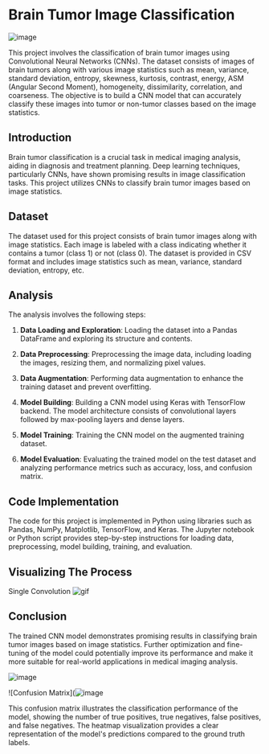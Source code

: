 # Brain Tumor Image Classification
![image](https://github.com/PiyushChaudhari-007/Brain_TumorDetection/assets/147206358/51db070b-efa9-45da-87ce-21f5a7bb4570)


This project involves the classification of brain tumor images using Convolutional Neural Networks (CNNs). The dataset consists of images of brain tumors along with various image statistics such as mean, variance, standard deviation, entropy, skewness, kurtosis, contrast, energy, ASM (Angular Second Moment), homogeneity, dissimilarity, correlation, and coarseness. The objective is to build a CNN model that can accurately classify these images into tumor or non-tumor classes based on the image statistics.

## Introduction

Brain tumor classification is a crucial task in medical imaging analysis, aiding in diagnosis and treatment planning. Deep learning techniques, particularly CNNs, have shown promising results in image classification tasks. This project utilizes CNNs to classify brain tumor images based on image statistics.

## Dataset

The dataset used for this project consists of brain tumor images along with image statistics. Each image is labeled with a class indicating whether it contains a tumor (class 1) or not (class 0). The dataset is provided in CSV format and includes image statistics such as mean, variance, standard deviation, entropy, etc.

## Analysis

The analysis involves the following steps:

1. **Data Loading and Exploration**: Loading the dataset into a Pandas DataFrame and exploring its structure and contents.
   
2. **Data Preprocessing**: Preprocessing the image data, including loading the images, resizing them, and normalizing pixel values.

3. **Data Augmentation**: Performing data augmentation to enhance the training dataset and prevent overfitting.

4. **Model Building**: Building a CNN model using Keras with TensorFlow backend. The model architecture consists of convolutional layers followed by max-pooling layers and dense layers.

5. **Model Training**: Training the CNN model on the augmented training dataset.

6. **Model Evaluation**: Evaluating the trained model on the test dataset and analyzing performance metrics such as accuracy, loss, and confusion matrix.

## Code Implementation

The code for this project is implemented in Python using libraries such as Pandas, NumPy, Matplotlib, TensorFlow, and Keras. The Jupyter notebook or Python script provides step-by-step instructions for loading data, preprocessing, model building, training, and evaluation.
## Visualizing The Process
Single Convolution
![gif](https://github.com/PiyushChaudhari-007/Brain_TumorDetection/assets/147206358/eb19d82b-34e5-4cff-ba06-06d2951763a0)


## Conclusion

The trained CNN model demonstrates promising results in classifying brain tumor images based on image statistics. Further optimization and fine-tuning of the model could potentially improve its performance and make it more suitable for real-world applications in medical imaging analysis. 

![image](https://github.com/PiyushChaudhari-007/Brain_TumorDetection/assets/147206358/863041e1-cc99-4229-a65a-4a1babbcf2c3)

![Confusion Matrix](![image](https://github.com/PiyushChaudhari-007/Brain_TumorDetection/assets/147206358/d35666c5-50b1-4b1f-856c-d64fc995a8c9)

This confusion matrix illustrates the classification performance of the model, showing the number of true positives, true negatives, false positives, and false negatives. The heatmap visualization provides a clear representation of the model's predictions compared to the ground truth labels.
